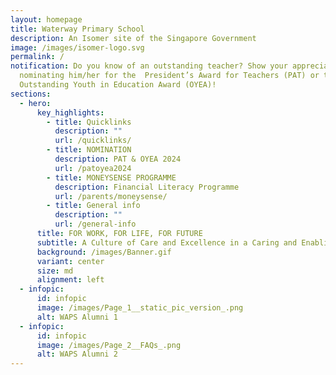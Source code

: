 ```yaml
---
layout: homepage
title: Waterway Primary School
description: An Isomer site of the Singapore Government
image: /images/isomer-logo.svg
permalink: /
notification: Do you know of an outstanding teacher? Show your appreciation by
  nominating him/her for the  President’s Award for Teachers (PAT) or the
  Outstanding Youth in Education Award (OYEA)!
sections:
  - hero:
      key_highlights:
        - title: Quicklinks
          description: ""
          url: /quicklinks/
        - title: NOMINATION
          description: PAT & OYEA 2024
          url: /patoyea2024
        - title: MONEYSENSE PROGRAMME
          description: Financial Literacy Programme
          url: /parents/moneysense/
        - title: General info
          description: ""
          url: /general-info
      title: FOR WORK, FOR LIFE, FOR FUTURE
      subtitle: A Culture of Care and Excellence in a Caring and Enabling Environment
      background: /images/Banner.gif
      variant: center
      size: md
      alignment: left
  - infopic:
      id: infopic
      image: /images/Page_1__static_pic_version_.png
      alt: WAPS Alumni 1
  - infopic:
      id: infopic
      image: /images/Page_2__FAQs_.png
      alt: WAPS Alumni 2
---
```

